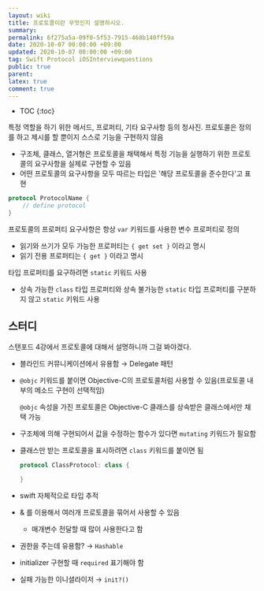 ```yaml
---
layout: wiki
title: 프로토콜이란 무엇인지 설명하시오.
summary: 
permalink: 6f275a5a-09f0-5f53-7915-468b140ff59a
date: 2020-10-07 00:00:00 +09:00
updated: 2020-10-07 00:00:00 +09:00
tag: Swift Protocol iOSInterviewquestions  
public: true
parent: 
latex: true
comment: true
---
```


* TOC
{:toc}

특정 역할을 하기 위한 메서드, 프로퍼티, 기타 요구사항 등의 청사진. 프로토콜은 정의를 하고 제시를 할 뿐이지 스스로 기능을 구현하지 않음

- 구조체, 클래스, 열거형은 프로토콜을 채택해서 특정 기능을 실행하기 위한 프로토콜의 요구사항을 실제로 구현할 수 있음
- 어떤 프로토콜의 요구사항을 모두 따르는 타입은 '해당 프로토콜을 준수한다'고 표현

```swift
protocol ProtocolName {
	// define protocol
}
```

프로토콜의 프로퍼티 요구사항은 항상 `var` 키워드를 사용한 변수 프로퍼티로 정의

- 읽기와 쓰기가 모두 가능한 프로퍼티는 `{ get set }` 이라고 명시
- 읽기 전용 프로퍼티는 `{ get }` 이라고 명시

타입 프로퍼티를 요구하려면 `static` 키워드 사용

- 상속 가능한 `class` 타입 프로퍼티와 상속 불가능한 `static` 타입 프로퍼티를 구분하지 않고 `static` 키워드 사용

## 스터디

스탠포드 4강에서 프로토콜에 대해서 설명하니까 그걸 봐야겠다.

- 블라인드 커뮤니케이션에서 유용함 → Delegate 패턴
- `@objc` 키워드를 붙이면 Objective-C의 프로토콜처럼 사용할 수 있음(프로토콜 내부의 메소드 구현이 선택적임)

    `@objc` 속성을 가진 프로토콜은 Objective-C 클래스를 상속받은 클래스에서만 채택 가능

- 구조체에 의해 구현되어서 값을 수정하는 함수가 있다면 `mutating` 키워드가 필요함
- 클래스만 받는 프로토콜을 표시하려면 `class` 키워드를 붙이면 됨

    ```swift
    protocol ClassProtocol: class {

    }
    ```

- swift 자체적으로 타입 추적
- & 를 이용해서 여러개 프로토콜을 묶어서 사용할 수 있음
    - 매개변수 전달할 때 많이 사용한다고 함
- 권한을 주는데 유용함? → `Hashable`
- initializer 구현할 때 `required` 표기해야 함
- 실패 가능한 이니셜라이저 → `init?()`
